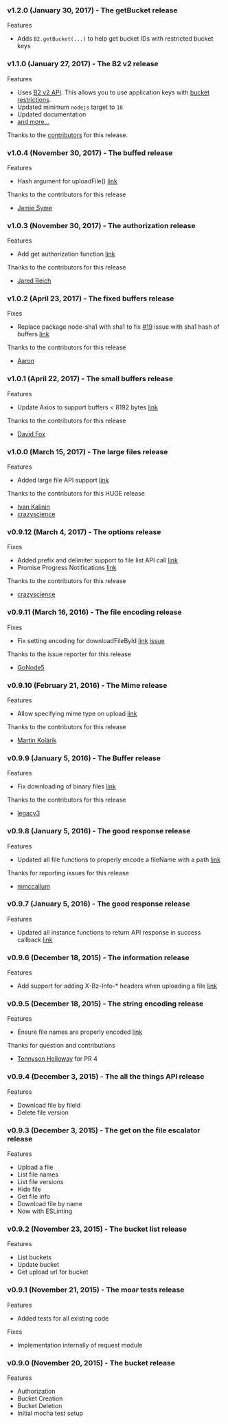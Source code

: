 ### v1.2.0 (January 30, 2017) - The getBucket release

Features

- Adds `B2.getBucket(...)` to help get bucket IDs with restricted bucket keys

### v1.1.0 (January 27, 2017) - The B2 v2 release

Features

- Uses [B2 v2 API](https://www.backblaze.com/b2/docs/versions.html). This allows you to use application keys with [bucket restrictions](https://www.backblaze.com/b2/docs/application_keys.html#usingRestrictedKeys).
- Updated minimum `nodejs` target to `10`
- Updated documentation
- [and more...](https://github.com/yakovkhalinsky/backblaze-b2/milestone/15?closed=1)

Thanks to the [contributors](https://github.com/yakovkhalinsky/backblaze-b2/graphs/contributors) for this release.

### v1.0.4 (November 30, 2017) - The buffed release

Features
- Hash argument for uploadFile() [link](https://github.com/yakovkhalinsky/backblaze-b2/pull/39)

Thanks to the contributors for this release
- [Jamie Syme](https://github.com/jamiesyme)


### v1.0.3 (November 30, 2017) - The authorization release

Features
- Add get authorization function [link](https://github.com/yakovkhalinsky/backblaze-b2/pull/37)

Thanks to the contributors for this release
- [Jared Reich](https://github.com/jaredreich)


### v1.0.2 (April 23, 2017) - The fixed buffers release

Fixes
- Replace package node-sha1 with sha1 to fix [#19](https://github.com/yakovkhalinsky/backblaze-b2/issues/19) issue with sha1 hash of buffers [link](https://github.com/yakovkhalinsky/backblaze-b2/pull/28)

Thanks to the contributors for this release
- [Aaron](https://github.com/ablankenship10)


### v1.0.1 (April 22, 2017) - The small buffers release

Features
- Update Axios to support buffers < 8192 bytes [link](https://github.com/yakovkhalinsky/backblaze-b2/pull/27)

Thanks to the contributors for this release
- [David Fox](https://github.com/obto)


### v1.0.0 (March 15, 2017) - The large files release

Features
- Added large file API support [link](https://github.com/yakovkhalinsky/backblaze-b2/pull/22)

Thanks to the contributors for this HUGE release
- [Ivan Kalinin](https://github.com/IvanKalinin)
- [crazyscience](https://github.com/crazyscience)


### v0.9.12 (March 4, 2017) - The options release

Fixes
- Added prefix and delimiter support to file list API call [link](https://github.com/yakovkhalinsky/backblaze-b2/pull/20)
- Promise Progress Notifications
[link](https://github.com/yakovkhalinsky/backblaze-b2/pull/21)

Thanks to the contributors for this release
- [crazyscience](https://github.com/crazyscience)


### v0.9.11 (March 16, 2016) - The file encoding release

Fixes
- Fix setting encoding for downloadFileById [link](https://github.com/yakovkhalinsky/backblaze-b2/pull/16) [issue](https://github.com/yakovkhalinsky/backblaze-b2/issues/15)

Thanks to the issue reporter for this release
- [GoNode5](https://github.com/GoNode5)


### v0.9.10 (February 21, 2016) - The Mime release

Features
- Allow specifying mime type on upload [link](https://github.com/yakovkhalinsky/backblaze-b2/pull/14)

Thanks to the contributors for this release
- [Martin Kolárik](https://github.com/MartinKolarik)


### v0.9.9 (January 5, 2016) - The Buffer release

Features
- Fix downloading of binary files [link](https://github.com/yakovkhalinsky/backblaze-b2/pull/11)

Thanks to the contributors for this release
- [legacy3](https://github.com/legacy3)


### v0.9.8 (January 5, 2016) - The good response release

Features
- Updated all file functions to properly encode a fileName with a path [link](https://github.com/yakovkhalinsky/backblaze-b2/pull/10)

Thanks for reporting issues for this release
- [mmccallum](https://github.com/mmccallum)


### v0.9.7 (January 5, 2016) - The good response release

Features
- Updated all instance functions to return API response in success callback [link](https://github.com/yakovkhalinsky/backblaze-b2/pull/8)


### v0.9.6 (December 18, 2015) - The information release

Features
- Add support for adding X-Bz-Info-* headers when uploading a file [link](https://github.com/yakovkhalinsky/backblaze-b2/pull/6)


### v0.9.5 (December 18, 2015) - The string encoding release

Features
- Ensure file names are properly encoded [link](https://github.com/yakovkhalinsky/backblaze-b2/pull/4)

Thanks for question and contributions
- [Tennyson Holloway](https://github.com/tennysonholloway) for PR 4


### v0.9.4 (December 3, 2015) - The all the things API release

Features
- Download file by fileId
- Delete file version


### v0.9.3 (December 3, 2015) - The get on the file escalator release

Features
- Upload a file
- List file names
- List file versions
- Hide file
- Get file info
- Download file by name
- Now with ESLinting


### v0.9.2 (November 23, 2015) - The bucket list release

Features
- List buckets
- Update bucket
- Get upload url for bucket


### v0.9.1 (November 21, 2015) - The moar tests release

Features
- Added tests for all existing code

Fixes
- Implementation internally of request module

### v0.9.0 (November 20, 2015) - The bucket release

Features
- Authorization
- Bucket Creation
- Bucket Deletion
- Initial mocha test setup
